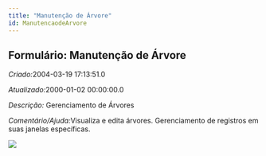 ```yaml
---
title: "Manutenção de Árvore"
id: ManutencaodeArvore
---
```

<div id="d143485e1" class="section chapter">

<div class="titlepage">

<div>

<div>

## Formulário: Manutenção de Árvore

</div>

</div>

</div>

<span class="emphasis"> *Criado:*</span>2004-03-19 17:13:51.0

<span class="emphasis">*Atualizado:*</span>2000-01-02 00:00:00.0

<span class="emphasis"> *Descrição:* </span>Gerenciamento de Árvores

<span class="emphasis">*Comentário/Ajuda:*</span>Visualiza e edita
árvores. Gerenciamento de registros em suas janelas específicas.

![](/img/manual/ManutencaodeArvore.png)

</div>

